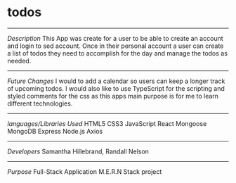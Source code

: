 # todos
***

*Description*
This App was create for a user to be able to create an account and login to sed account. Once in their personal account a user can create a list of todos they need to accomplish for the day and manage the todos as needed.
***

*Future Changes*
I would to add a calendar so users can keep a longer track of upcoming todos. I would also like to use TypeScript for the scripting and styled comments for the css as this apps main purpose is for me to learn different technologies.
***

*languages/Libraries Used*
HTML5
CSS3
JavaScript
React
Mongoose
MongoDB
Express
Node.js
Axios
***

*Developers*
Samantha Hillebrand, Randall Nelson
***

*Purpose*
Full-Stack Application
M.E.R.N Stack project
